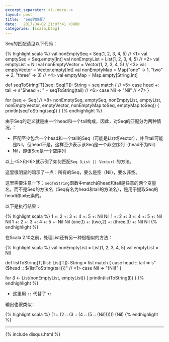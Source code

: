 ```yaml
---
excerpt_separator: <!--more-->
layout: post
title:  "Seq的匹配"
date:   2017-04-02 21:07:41 +0800
categories: [scala,blog]
---
```


Seq的匹配请见以下代码：

{% highlight scala %}
val nonEmptySeq    = Seq(1, 2, 3, 4, 5)                              // <1>
val emptySeq       = Seq.empty[Int]
val nonEmptyList   = List(1, 2, 3, 4, 5)                             // <2>
val emptyList      = Nil
val nonEmptyVector = Vector(1, 2, 3, 4, 5)                           // <3>
val emptyVector    = Vector.empty[Int]
val nonEmptyMap    = Map("one" -> 1, "two" -> 2, "three" -> 3)       // <4>
val emptyMap       = Map.empty[String,Int]

def seqToString[T](seq: Seq[T]): String = seq match {                // <5>
  case head +: tail => s"$head +: " + seqToString(tail)              // <6>
  case Nil => "Nil"                                                  // <7>
}

for (seq <- Seq(                                                     // <8>
    nonEmptySeq, emptySeq, nonEmptyList, emptyList, 
    nonEmptyVector, emptyVector, nonEmptyMap.toSeq, emptyMap.toSeq)) {
  println(seqToString(seq))
}
{% endhighlight %}

<!--more-->

由于Seq的定义就是由一个head和一个tail构成，因此，对Seq的匹配分为两种情况，：

* 匹配至少包含一个head和一个tail的Seq（可能是List或Vector），并且tail可能是Nil，但head不是，这样至少表示该Seq是一个非空序列（head不为Nil）
* Nil，即该Seq是一个空序列

以上<5>和<6>就示例了如何匹配`Seq（List || Vector）`的方法。

这里很明显的暗示了一点：所有的Seq，要么是空（Nil），要么非空。

这里需要注意一下：`seqToString`函数中match的head和tail是任意的两个变量名，而不是Seq的方法名（Seq有名为head和tail的方法名），是用于提取Seq的head和tail元素的。



以下是执行结果：

{% highlight scala %}
1 +: 2 +: 3 +: 4 +: 5 +: Nil
Nil
1 +: 2 +: 3 +: 4 +: 5 +: Nil
Nil
1 +: 2 +: 3 +: 4 +: 5 +: Nil
Nil
(one,1) +: (two,2) +: (three,3) +: Nil
Nil
{% endhighlight %}


在Scala 2.10之前，处理List还有另一种很相似的方法：

{% highlight scala %}
val nonEmptyList = List(1, 2, 3, 4, 5)
val emptyList    = Nil

def listToString[T](list: List[T]): String = list match {
  case head :: tail => s"($head :: ${listToString(tail)})"           // <1>
  case Nil => "(Nil)"
}

for (l <- List(nonEmptyList, emptyList)) { println(listToString(l)) }
{% endhighlight %}

* 这里用 `::` 代替了 `+:`

输出也很类似：

{% highlight scala %}
(1 :: (2 :: (3 :: (4 :: (5 :: (Nil))))))
(Nil)
{% endhighlight %}

<hr/>
{% include disqus.html %}
